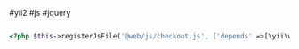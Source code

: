 #yii2 #js #jquery 

~~~php 

<?php $this->registerJsFile('@web/js/checkout.js', ['depends' =>[\yii\web\JqueryAsset::class]]); ?>

~~~